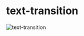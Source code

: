 # text-transition
![text-transition](https://github.com/Silvi17/text-transition/assets/107277624/05355d26-1ebe-4bde-9d49-f2fb2874204d)
